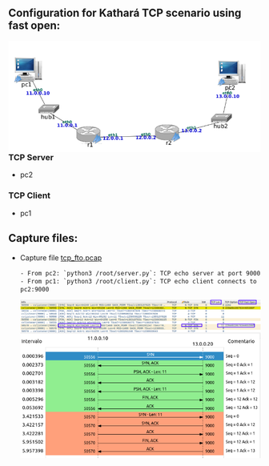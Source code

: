 ## Configuration for Kathará TCP scenario using fast open:

<img src="https://github.com/evaCastro/kathara-labs/blob/main/tcp_fto/images/tcp.png"
     alt="TCP config"
     style="float: left; margin-right: 10px;" width=700 />


### TCP Server
   - pc2

### TCP Client
   - pc1


## Capture files:

   - Capture file <a href="https://github.com/evaCastro/kathara-labs/blob/main/tcp_fto/pcaps/tcp_fto.pcap">tcp_fto.pcap</a>
   
         - From pc2: `python3 /root/server.py`: TCP echo server at port 9000
         - From pc1: `python3 /root/client.py`: TCP echo client connects to pc2:9000

     <img src="https://github.com/evaCastro/kathara-labs/blob/main/tcp_fto/images/capture.png"
     alt="TCP capture file"
     style="float: left; margin-right: 10px;" width=700 />

     <img src="https://github.com/evaCastro/kathara-labs/blob/main/tcp_fto/images/flow_graph.png"
     alt="TCP flow graph"
     style="float: left; margin-right: 10px;" width=700 />
     
